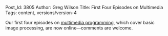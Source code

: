 Post_Id: 3805
Author: Greg Wilson
Title: First Four Episodes on Multimedia
Tags: content, versions/version-4

<p>Our first four episodes on <a href="/4_0/media/">multimedia programming</a>, which cover basic image processing, are now online&mdash;comments are welcome.</p>
